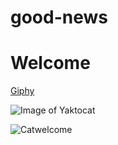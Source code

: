 # good-news

# Welcome

[Giphy](https://media.giphy.com/media/MWSRkVoNaC30A/giphy.gif)

![Image of Yaktocat](https://octodex.github.com/images/yaktocat.png)

![Catwelcome](https://media.giphy.com/media/MWSRkVoNaC30A/giphy.gif)
